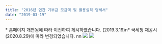 ```yaml
---
title: "2016년 연간 기부금 모금액 및 활용실적 명세서"
date: "2019-03-19"
---
```


\* 홈페이지 개편됨에 따라 이전하여 게시하였습니다. (2019.3.19)n\* 국세청 재공시(2020.8.29)에 따라 변경되었습니다. nn ![](/kr/wp-content/uploads/kboard_attached/3/202010/5f84195751fbe9481471.jpg) ![](/kr/wp-content/uploads/kboard_attached/3/202010/5f84195753d8c5679930.jpg)
